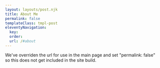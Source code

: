 ```yaml
---
layout: layouts/post.njk
title: About Me
permalink: false
templateClass: tmpl-post
eleventyNavigation:
  key: 
  order: 
  url: /#about
---
```



We've overriden the url for use in the main page and set "permalink: false" so this does not get included in the site build.

